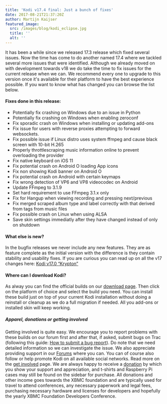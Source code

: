 ```yaml
---
title: 'Kodi v17.4 final: Just a bunch of fixes'
date: 2017-08-21T21:37:20Z
author: Martijn Kaijser
featured_image:
  src: /images/blog/kodi_eclipse.jpg
  title: ''
  alt: ''
---
```

It has been a while since we released 17.3 release which fixed several issues. Now the time has come to do another named 17.4 where we tackled several more issues that were identified. Although we already moved on with development towards v18 we do take the time to fix issues for the current release when we can. We recommend every one to upgrade to this version once it's available for their platform to have the best experience possible. If you want to know what has changed you can browse the list below.

 #### Fixes done in this release:

 
 * Potentially fix crashing on Windows due to an issue in Python
 * Potentially fix crashing on Windows when enabling zeroconf
 * Fix sporadic crash on Windows when installing or updating add-ons 
 * Fix issue for users with reverse proxies attempting to forward websockets.
 * Fix possible issue if Linux distro uses system ffmpeg and cause black screen with 10-bit H.265
 * Properly throttlescraping music information online to prevent overloading the provider
 * Fix native keyboard on iOS 11
 * Fix potential crash on Android O loading App icons
 * Fix non showing Kodi banner on Android O
 * Fix potential crash on Android with certain keymaps
 * Fix wrong detection of VP6 and VP8 videocodec on Android
 * Update FFmpeg to 3.1.9
 * Set hard requirement to use FFmpeg 3.1.x only
 * Fix for Hangup when viewing recording and pressing next/previous
 * Fix merged scraped album type and label correctly with that derived from tags from music files
 * Fix possible crash on Linux when using ALSA
 * Save skin settings immediatly after they have changed instead of only on shutdown
 
 #### What else is new?

 In the bugfix releases we never include any new features. They are as feature complete as the initial version with the difference is they contain stability and usability fixes. If you are curious you can read up on all the v17 changes here: [Kodi v17.0 “Krypton”](https://kodi.tv/kodi17)

 #### Where can I download Kodi?

 As alway you can find the official builds on our [download page](https://kodi.tv/download). Then click on the platform of choice and select the build you need. You can install these build just on top of your current Kodi installation without doing a reinstall or cleanup as we do a full migration if needed. All you add-ons or installed skin will keep working.

 ##### Apparel, donations or getting involved

 Getting involved is quite easy. We encourage you to report problems with these builds on our forum first and after that, if asked, submit bugs on Trac (following this guide: [How to submit a bug report](https://kodi.wiki/view/HOW-TO:Submit_a_bug_report)). Do note that we need detailed information so we can investigate the issue. We also appreciate providing support in our [Forums](https://forum.kodi.tv/ "Kodi Forums") where you can. You can of course also follow or help promote Kodi on all available social networks. Read more on the [get involved](https://kodi.tv/get-involved) page. We are always happy to receive a [donation](https://kodi.tv/contribute/donate "Donate") by which you show your support and appreciation, and t-shirts and Raspberry Pi cases may still be found on the sidebar for purchase. All donations and other income goes towards the XBMC foundation and are typically used for travel to attend conferences, any necessary paperwork and legal fees, purchasing necessary hardware and licenses for developers and hopefully the yearly XBMC Foundation Developers Conference.

 